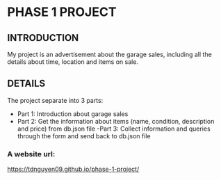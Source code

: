 # PHASE 1 PROJECT
## INTRODUCTION
My project is an advertisement about the garage sales, including all the details about time, location and items on sale.
## DETAILS
The project separate into 3 parts:
 - Part 1: Introduction about garage sales
 - Part 2: Get the information about items (name, condition, description and price) from db.json file
 -Part 3: Collect information and queries through the form and send back to db.json file

### A website url:
https://tdnguyen09.github.io/phase-1-project/